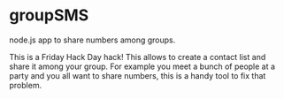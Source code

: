 # groupSMS
node.js app to share numbers among groups.

This is a Friday Hack Day hack! This allows to create a contact list and share it among your group. For example you meet a bunch of people at a party and you all want to share numbers, this is a handy tool to fix that problem.
